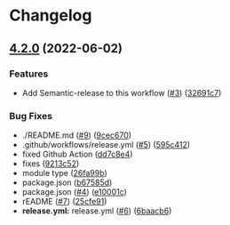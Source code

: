 # Changelog

## [4.2.0](https://github.com/asset-projects/token-list/compare/4.1.0...v4.2.0) (2022-06-02)


### Features

* Add Semantic-release to this workflow ([#3](https://github.com/asset-projects/token-list/issues/3)) ([32691c7](https://github.com/asset-projects/token-list/commit/32691c7af5d42ac29065c0d9c425873c86b5eba9))


### Bug Fixes

* ./README.md ([#9](https://github.com/asset-projects/token-list/issues/9)) ([9cec670](https://github.com/asset-projects/token-list/commit/9cec670b8c8029e828fd152278bbf655a7688f48))
* .github/workflows/release.yml ([#5](https://github.com/asset-projects/token-list/issues/5)) ([595c412](https://github.com/asset-projects/token-list/commit/595c4127be5086b98ce5755c3bdca65c8f5b2bd7))
* fixed Github Action ([dd7c8e4](https://github.com/asset-projects/token-list/commit/dd7c8e48112edf1ddc61f7ab076ff8c2cb7ae6e3))
* fixes ([9213c52](https://github.com/asset-projects/token-list/commit/9213c524ea22ed4f2340d536e8488a174ed738be))
* module type ([26fa99b](https://github.com/asset-projects/token-list/commit/26fa99b33b62fbf7b011e8950e71b54e43c2d08c))
* package.json ([b67585d](https://github.com/asset-projects/token-list/commit/b67585dfc793612212a6c4bf27b6b69a5067a13b))
* package.json ([#4](https://github.com/asset-projects/token-list/issues/4)) ([e10001c](https://github.com/asset-projects/token-list/commit/e10001c8103d3c6a34648032d674e6acb84472f6))
* rEADME ([#7](https://github.com/asset-projects/token-list/issues/7)) ([25cfe91](https://github.com/asset-projects/token-list/commit/25cfe911bcf10a0a88b0b907c39483427018af4c))
* **release.yml:** release.yml ([#6](https://github.com/asset-projects/token-list/issues/6)) ([6baacb6](https://github.com/asset-projects/token-list/commit/6baacb6bcdaaff45b908dd6a45a4b3aacf017071))
